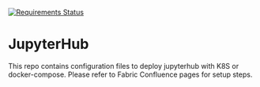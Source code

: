 [![Requirements Status](https://requires.io/github/fabric-testbed/jupyterhub-setup/requirements.svg?branch=master)](https://requires.io/github/fabric-testbed/jupyterhub-setup/requirements/?branch=master)

# JupyterHub

This repo contains configuration files to deploy jupyterhub with K8S or docker-compose.
Please refer to Fabric Confluence pages for setup steps.

